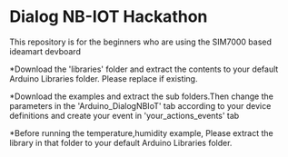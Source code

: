 # Dialog NB-IOT Hackathon
This repository is for the beginners who are using the SIM7000 based ideamart devboard

*Download the 'libraries' folder and extract the contents to your default Arduino Libraries folder. Please replace if       existing.

*Download the examples and extract the sub folders.Then change the parameters in the 'Arduino_DialogNBIoT' tab according to your device definitions and create your event in 'your_actions_events' tab


*Before running the temperature,humidity example, Please extract the library in that folder to your default Arduino Libraries folder.
